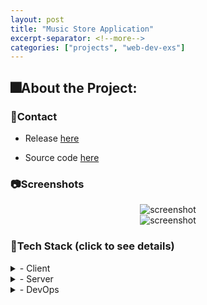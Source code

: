 ```yaml
---
layout: post
title: "Music Store Application"
excerpt-separator: <!--more-->
categories: ["projects", "web-dev-exs"]
---
```


## 🎆About the Project:

### 🤝Contact

- Release [here](https://music-app-download.onrender.com/)

- Source code [here](https://github.com/NamSellsFish/Music-Application)

### 📷Screenshots

<div align="center"> 
  <img src="{{site.url}}/img/download-app.jpg" alt="screenshot" />
</div>
<div align="center"> 
  <img src="{{site.url}}/img/cart-app.jpg" alt="screenshot" />
</div>

### 👾Tech Stack (click to see details)

<details>
  <summary>- Client</summary>
  <ul>
    <li><a href="https://developer.mozilla.org/en-US/docs/Web/HTML">HTML</a></li>
    <li><a href="https://developer.mozilla.org/en-US/docs/Web/CSS">CSS</a></li>
    <li><a href="https://tailwindcss.com/">TailwindCSS</a></li>
    <li><a href="https://docs.oracle.com/javaee/5/tutorial/doc/bnagy.html">JSP</a></li>
  </ul>
</details>

<details>
  <summary>- Server</summary>
  <ul>
    <li><a href="https://www.java.com/en/">Java</a></li>
    <li><a href="https://maven.apache.org/">Maven</a></li>
    <li><a href="https://docs.oracle.com/javaee/7/tutorial/servlets.htm">Servlet</a></li>

</ul>
</details>

<details>
<summary>- DevOps</summary>
  <ul>
    <li><a href="https://www.docker.com/">Docker</a></li>
    <li><a href="https://tomcat.apache.org/">Tomcat</a></li>
    <li><a href="https://render.com/">Render</a></li>
  </ul>
</details>
